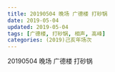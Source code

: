 ```yaml
---
title: 20190504 晚场 广德楼 打砂锅
date: 2019-05-04
updated: 2019-05-04
tags: [广德楼, 打砂锅, 相声, 高峰]
categories: (2019)己亥年场次
---
```

20190504 晚场 广德楼 打砂锅